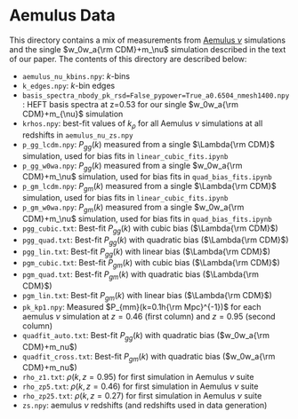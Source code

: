 # Aemulus Data #
This directory contains a mix of measurements from [Aemulus $\nu$](https://arxiv.org/pdf/2303.09762) simulations and the single $w_0w_a{\rm CDM}+m_\nu$ simulation described in the text of our paper. The contents of this directory are described below:
- `aemulus_nu_kbins.npy`: $k$-bins
- `k_edges.npy`: $k$-bin edges
- `basis_spectra_nbody_pk_rsd=False_pypower=True_a0.6504_nmesh1400.npy`: HEFT basis spectra at z=0.53 for our single $w_0w_a{\rm CDM}+m_{\nu}$ simulation 
- `krhos.npy`: best-fit values of $k_\rho$ for all Aemulus $\nu$ simulations at all redshifts in `aemulus_nu_zs.npy`
- `p_gg_lcdm.npy`: $P_{gg}(k)$ measured from a single $\Lambda{\rm CDM}$ simulation, used for bias fits in `linear_cubic_fits.ipynb`
- `p_gg_w0wa.npy`: $P_{gg}(k)$ measured from a single $w_0w_a{\rm CDM}+m_\nu$ simulation, used for bias fits in `quad_bias_fits.ipynb`
- `p_gm_lcdm.npy`: $P_{gm}(k)$ measured from a single $\Lambda{\rm CDM}$ simulation, used for bias fits in `linear_cubic_fits.ipynb`
- `p_gm_w0wa.npy`: $P_{gm}(k)$ measured from a single $w_0w_a{\rm CDM}+m_\nu$ simulation, used for bias fits in `quad_bias_fits.ipynb`
- `pgg_cubic.txt`: Best-fit $P_{gg}(k)$ with cubic bias ($\Lambda{\rm CDM}$)
- `pgg_quad.txt`: Best-fit $P_{gg}(k)$ with quadratic bias ($\Lambda{\rm CDM}$)
- `pgg_lin.txt`: Best-fit $P_{gg}(k)$ with linear bias ($\Lambda{\rm CDM}$)
- `pgm_cubic.txt`: Best-fit $P_{gm}(k)$ with cubic bias ($\Lambda{\rm CDM}$)
- `pgm_quad.txt`: Best-fit $P_{gm}(k)$ with quadratic bias ($\Lambda{\rm CDM}$)
- `pgm_lin.txt`: Best-fit $P_{gm}(k)$ with linear bias ($\Lambda{\rm CDM}$)
- `pk_kp1.npy`: Measured $P_{mm}(k=0.1h{\rm Mpc}^{-1})$ for each aemulus $\nu$ simulation at $z=0.46$ (first column) and $z=0.95$ (second column)
- `quadfit_auto.txt`: Best-fit $P_{gg}(k)$ with quadratic bias ($w_0w_a{\rm CDM}+m_nu$)
- `quadfit_cross.txt`: Best-fit $P_{gm}(k)$ with quadratic bias ($w_0w_a{\rm CDM}+m_nu$)
- `rho_z1.txt`: $\rho(k,z=0.95)$ for first simulation in Aemulus $\nu$ suite
- `rho_zp5.txt`: $\rho(k,z=0.46)$ for first simulation in Aemulus $\nu$ suite
- `rho_zp25.txt`: $\rho(k,z=0.27)$ for first simulation in Aemulus $\nu$ suite
- `zs.npy`: aemulus $\nu$ redshifts (and redshifts used in data generation)
